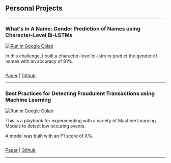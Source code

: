 ## Personal Projects

---

### What's in A Name: Gender Prediction of Names using Character-Level Bi-LSTMs

[![Run in Google Colab](https://img.shields.io/badge/Colab-Run_in_Google_Colab-blue?logo=Google&logoColor=FDBA18)](https://colab.research.google.com/drive/1qGiYBDwrnWagtpmpASsjvwg5zRUau9B8#scrollTo=lvm5ceE-gDIS)

In this challenge, I built a character-level bi-lstm to predict the gender of names with an accuracy of 91%.

<img src="images/dummy_thumbnail.jpg?raw=true" alt=""/>

[Paper](https://arxiv.org/abs/2211.04367) &#124; [Github](https://github.com/Aznoryusof/portfolio)

---

### Best Practices for Detecting Fraudulent Transactions using Machine Learning

[![Run in Google Colab](https://img.shields.io/badge/Colab-Run_in_Google_Colab-blue?logo=Google&logoColor=FDBA18)](https://colab.research.google.com/drive/1qGiYBDwrnWagtpmpASsjvwg5zRUau9B8#scrollTo=lvm5ceE-gDIS)

This is a playbook for experimenting with a variety of Machine Learning Models to detect low occuring events. 

A model was built with an F1 score of X%.

<img src="images/dummy_thumbnail.jpg?raw=true" alt=""/>

[Paper](https://arxiv.org/abs/2211.04367) &#124; [Github](https://github.com/Aznoryusof/portfolio)

---
